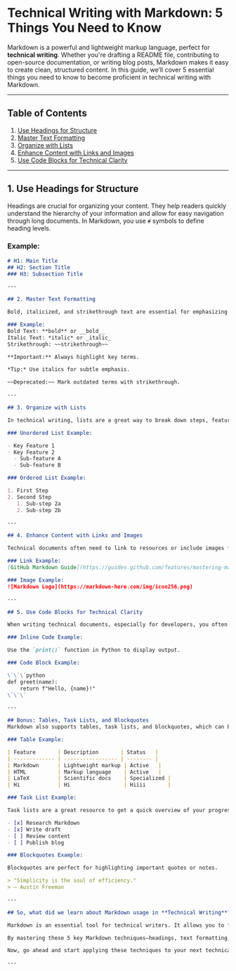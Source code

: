 # Technical Writing with Markdown: 5 Things You Need to Know

Markdown is a powerful and lightweight markup language, perfect for **technical writing**. Whether you're drafting a README file, contributing to open-source documentation, or writing blog posts, Markdown makes it easy to create clean, structured content. In this guide, we’ll cover 5 essential things you need to know to become proficient in technical writing with Markdown.

---

## Table of Contents

1. [Use Headings for Structure](#use-headings-for-structure)
2. [Master Text Formatting](#master-text-formatting)
3. [Organize with Lists](#organize-with-lists)
4. [Enhance Content with Links and Images](#enhance-content-with-links-and-images)
5. [Use Code Blocks for Technical Clarity](#use-code-blocks-for-technical-clarity)

---

## 1. Use Headings for Structure

Headings are crucial for organizing your content. They help readers quickly understand the hierarchy of your information and allow for easy navigation through long documents. In Markdown, you use `#` symbols to define heading levels.

### Example:

```markdown
# H1: Main Title
## H2: Section Title
### H3: Subsection Title

---

## 2. Master Text Formatting

Bold, italicized, and strikethrough text are essential for emphasizing important points in technical writing. Markdown makes this easy with simple syntax.

### Example:
Bold Text: **bold** or __bold__
Italic Text: *italic* or _italic_
Strikethrough: ~~strikethrough~~

**Important:** Always highlight key terms.

*Tip:* Use italics for subtle emphasis.

~~Deprecated:~~ Mark outdated terms with strikethrough.

---

## 3. Organize with Lists

In technical writing, lists are a great way to break down steps, features, or processes. Markdown supports both unordered and ordered lists, making it easy to organize your thoughts clearly.

### Unordered List Example:

- Key Feature 1
- Key Feature 2
  - Sub-feature A
  - Sub-feature B

### Ordered List Example:

1. First Step
2. Second Step
   1. Sub-step 2a
   2. Sub-step 2b

---

## 4. Enhance Content with Links and Images

Technical documents often need to link to resources or include images for clarity. Markdown makes adding links and images simple.

### Link Example:
[GitHub Markdown Guide](https://guides.github.com/features/mastering-markdown/)

### Image Example:
![Markdown Logo](https://markdown-here.com/img/icon256.png)

---

## 5. Use Code Blocks for Technical Clarity

When writing technical documents, especially for developers, you often need to include code snippets. Markdown allows for inline code with backticks (`) and code blocks with triple backticks (```).

### Inline Code Example:

Use the `print()` function in Python to display output.

### Code Block Example:

\`\`\`python
def greet(name):
    return f"Hello, {name}!"
\`\`\`

---

## Bonus: Tables, Task Lists, and Blockquotes
Markdown also supports tables, task lists, and blockquotes, which can be extremely useful in technical writing. This will allow you to display data or compare information clearly.

### Table Example:

| Feature       | Description       | Status   |
| ------------- | ----------------- | -------- |
| Markdown      | Lightweight markup | Active   |
| HTML          | Markup language    | Active   |
| LaTeX         | Scientific docs    | Specialized |
| Hi            | Hi                 | Hiiii       |

### Task List Example:

Task lists are a great resource to get a quick overview of your progress.

- [x] Research Markdown
- [x] Write draft
- [ ] Review content
- [ ] Publish blog

### Blockquotes Example:

Blockquotes are perfect for highlighting important quotes or notes.

> "Simplicity is the soul of efficiency." 
> — Austin Freeman

---

## So, what did we learn about Markdown usage in **Technical Writing**?

Markdown is an essential tool for technical writers. It allows you to focus on content without worrying about complex formatting, and its compatibility with platforms like GitHub makes it an invaluable skill. 

By mastering these 5 key Markdown techniques—headings, text formatting, lists, links/images, and code blocks—you'll elevate your technical writing and create more readable, well-structured documentation.

Now, go ahead and start applying these techniques to your next technical document. Happy writing!

---